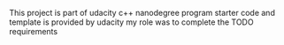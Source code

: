 This project is part of udacity c++ nanodegree program
starter code and template is provided by udacity
my role was to complete the TODO requirements